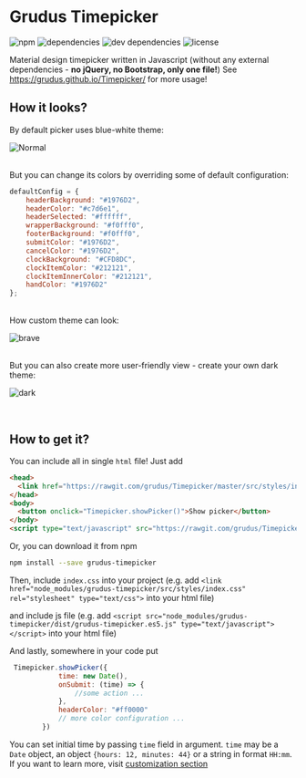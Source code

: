 # Grudus Timepicker

![npm](https://img.shields.io/npm/v/grudus-timepicker.svg?style=flat-square)
![dependencies](https://img.shields.io/david/grudus/timepicker.svg?style=flat-square)
![dev dependencies](https://img.shields.io/david/dev/grudus/timepicker.svg?style=flat-square)
![license](https://img.shields.io/github/license/grudus/timepicker.svg?style=flat-square)

Material design timepicker written in Javascript (without any external dependencies - **no jQuery, no Bootstrap, only one file!**)
See https://grudus.github.io/Timepicker/ for more usage!

## How it looks?

By default picker uses blue-white theme:

![Normal](https://user-images.githubusercontent.com/18220458/29241865-a3f13518-7f82-11e7-99b2-c0fafe807b40.png)

<br/>
But you can change its colors by overriding some of default configuration:

````javascript
defaultConfig = {
    headerBackground: "#1976D2",
    headerColor: "#c7d6e1",
    headerSelected: "#ffffff",
    wrapperBackground: "#f0fff0",
    footerBackground: "#f0fff0",
    submitColor: "#1976D2",
    cancelColor: "#1976D2",
    clockBackground: "#CFD8DC",
    clockItemColor: "#212121",
    clockItemInnerColor: "#212121",
    handColor: "#1976D2"
};
````

<br/>
How custom theme can look:
<br/>

![brave](https://user-images.githubusercontent.com/18220458/29241863-a3ee3f3e-7f82-11e7-8b10-14a874813de2.png)

<br/>
But you can also create more user-friendly view - create your own dark theme:
<br/>

![dark](https://user-images.githubusercontent.com/18220458/29241864-a3f0d6d6-7f82-11e7-9349-27fed0fd0480.png)

<br />

## How to get it?

You can include all in single `html` file! Just add

````html
<head>
  <link href="https://rawgit.com/grudus/Timepicker/master/src/styles/index.css" type="text/css" rel="stylesheet">
</head>
<body>
  <button onclick="Timepicker.showPicker()">Show picker</button>
</body>
<script type="text/javascript" src="https://rawgit.com/grudus/Timepicker/gh-pages/dist/grudus-timepicker.es5.js"></script>
````

Or, you can download it from npm 

````bash
npm install --save grudus-timepicker
```` 

Then, include `index.css` into your project (e.g. add
`<link href="node_modules/grudus-timepicker/src/styles/index.css" rel="stylesheet" type="text/css">` into your html file)

and include js file  (e.g. add `<script src="node_modules/grudus-timepicker/dist/grudus-timepicker.es5.js" type="text/javascript"></script>`  into your html file)


And lastly, somewhere in your code put 

````javascript
 Timepicker.showPicker({
            time: new Date(),
            onSubmit: (time) => {
                //some action ...
            },
            headerColor: "#ff0000"       
            // more color configuration ...
        })
````

You can set initial time by passing `time` field in argument. `time` may be a `Date` object, an object `{hours: 12, minutes: 44}` or a string in format `HH:mm`. If you want to learn more, visit [customization section](https://grudus.github.io/Timepicker/#customization)
